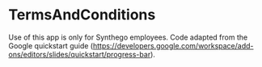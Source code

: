 # TermsAndConditions

Use of this app is only for Synthego employees. Code adapted from the Google quickstart guide (https://developers.google.com/workspace/add-ons/editors/slides/quickstart/progress-bar).
